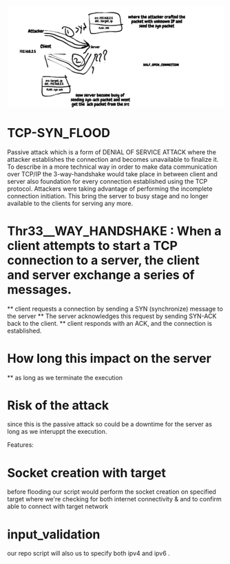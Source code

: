 <p align="center">
  <img src="https://github.com/RaviRockyRavindra/TCP-SYN_FLOOD/blob/main/Drawing.png" width="auto" title="TCP_SYN_FLOOD_RAVI_ROCKY_RAVINDRA">
</p>

# TCP-SYN_FLOOD

Passive attack which is a form of DENIAL OF SERVICE ATTACK where the attacker establishes the connection and becomes unavailable to finalize it. To describe in a more technical way in order to make data communication over TCP/IP the 3-way-handshake would take place in between client and server also foundation for every connection established using the TCP protocol. Attackers were taking advantage of performing the incomplete connection initiation. This bring the server to busy stage and no longer available to the clients for serving any more.


# Thr33__WAY_HANDSHAKE : When a client attempts to start a TCP connection to a server, the client and server exchange a series of messages.
  ** client requests a connection by sending a SYN (synchronize) message to the server
  ** The server acknowledges this request by sending SYN-ACK back to the client.
  ** client responds with an ACK, and the connection is established.
  
# How long this impact on the server 
  ** as long as we terminate the execution

# Risk of the attack
  since this is the passive attack so could be a downtime for the server as long as we interuppt the execution.

Features:
# Socket creation with target
   before flooding our script would perform the socket creation on specified target where we're checking for both internet connectivity & and to confirm able to connect with target network
   
# input_validation
   our repo script will also us to specify both ipv4 and ipv6 .
